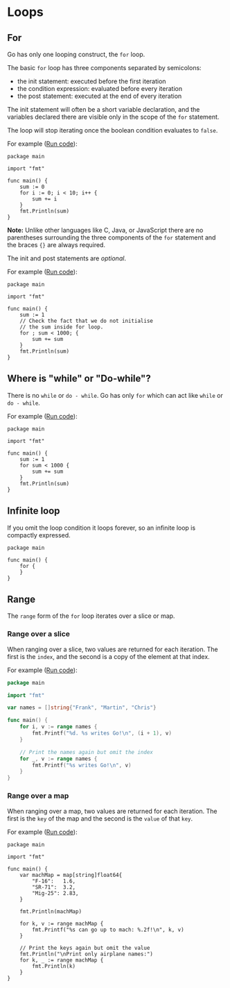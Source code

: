 # Loops

## For

Go has only one looping construct, the `for` loop.

The basic `for` loop has three components separated by semicolons:

- the init statement: executed before the first iteration
- the condition expression: evaluated before every iteration
- the post statement: executed at the end of every iteration

The init statement will often be a short variable declaration, and the
variables declared there are visible only in the scope of the `for`
statement.

The loop will stop iterating once the boolean condition evaluates to `false`.

For example ([Run code](https://play.golang.org/p/Yh8jRtIdbuT)):
```golang
package main

import "fmt"

func main() {
	sum := 0
	for i := 0; i < 10; i++ {
		sum += i
	}
	fmt.Println(sum)
}
```

**Note:** Unlike other languages like C, Java, or JavaScript there are no parentheses
surrounding the three components of the `for` statement and the braces `{}` are
always required.

The init and post statements are *optional*.

For example ([Run code](https://play.golang.org/p/iLbpPmG0di5)):

```golang
package main

import "fmt"

func main() {
	sum := 1
    // Check the fact that we do not initialise
    // the sum inside for loop.
	for ; sum < 1000; {
		sum += sum
	}
	fmt.Println(sum)
}
```

## Where is "while" or "Do-while"?

There is no `while` or `do - while`. Go has only `for` which can act like `while` or `do - while`.

For example ([Run code](https://play.golang.org/p/-8ihiw0pxlX)):

```golang
package main

import "fmt"

func main() {
	sum := 1
	for sum < 1000 {
		sum += sum
	}
	fmt.Println(sum)
}
```

## Infinite loop

If you omit the loop condition it loops forever, so an infinite loop is compactly expressed.

```golang
package main

func main() {
	for {
	}
}
```

##  Range

The `range` form of the `for` loop iterates over a slice or map.

### Range over a slice

When ranging over a slice, two values are returned for each iteration. The first is the `index`, and the second is a copy of the element at that index.

For example ([Run code](https://play.golang.org/p/MoSqZXcLtkl)):
```go
package main

import "fmt"

var names = []string{"Frank", "Martin", "Chris"}

func main() {
	for i, v := range names {
		fmt.Printf("%d. %s writes Go!\n", (i + 1), v)
	}

	// Print the names again but omit the index
	for _, v := range names {
		fmt.Printf("%s writes Go!\n", v)
	}
}
```

### Range over a map

When ranging over a map, two values are returned for each iteration. The first is the `key` of the map and the second is the `value` of that `key`.

For example ([Run code](https://play.golang.org/p/TAiIwLs3hEJ)):
```golang
package main

import "fmt"

func main() {
	var machMap = map[string]float64{
		"F-16":   1.6,
		"SR-71":  3.2,
		"Mig-25": 2.83,
	}

	fmt.Println(machMap)

	for k, v := range machMap {
		fmt.Printf("%s can go up to mach: %.2f!\n", k, v)
	}

	// Print the keys again but omit the value
	fmt.Println("\nPrint only airplane names:")
	for k, _ := range machMap {
		fmt.Println(k)
	}
}
```